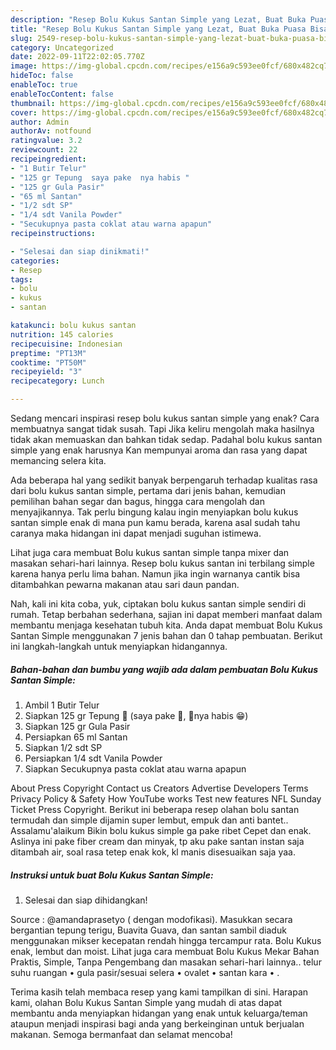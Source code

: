 ```yaml
---
description: "Resep Bolu Kukus Santan Simple yang Lezat, Buat Buka Puasa Bisa Manjain Lidah"
title: "Resep Bolu Kukus Santan Simple yang Lezat, Buat Buka Puasa Bisa Manjain Lidah"
slug: 2549-resep-bolu-kukus-santan-simple-yang-lezat-buat-buka-puasa-bisa-manjain-lidah
category: Uncategorized
date: 2022-09-11T22:02:05.770Z
image: https://img-global.cpcdn.com/recipes/e156a9c593ee0fcf/680x482cq70/bolu-kukus-santan-simple-foto-resep-utama.jpg
hideToc: false
enableToc: true
enableTocContent: false
thumbnail: https://img-global.cpcdn.com/recipes/e156a9c593ee0fcf/680x482cq70/bolu-kukus-santan-simple-foto-resep-utama.jpg
cover: https://img-global.cpcdn.com/recipes/e156a9c593ee0fcf/680x482cq70/bolu-kukus-santan-simple-foto-resep-utama.jpg
author: Admin
authorAv: notfound
ratingvalue: 3.2
reviewcount: 22
recipeingredient:
- "1 Butir Telur"
- "125 gr Tepung  saya pake  nya habis "
- "125 gr Gula Pasir"
- "65 ml Santan"
- "1/2 sdt SP"
- "1/4 sdt Vanila Powder"
- "Secukupnya pasta coklat atau warna apapun"
recipeinstructions:

- "Selesai dan siap dinikmati!"
categories:
- Resep
tags:
- bolu
- kukus
- santan

katakunci: bolu kukus santan 
nutrition: 145 calories
recipecuisine: Indonesian
preptime: "PT13M"
cooktime: "PT50M"
recipeyield: "3"
recipecategory: Lunch

---
```



Sedang mencari inspirasi resep bolu kukus santan simple yang enak? Cara membuatnya sangat tidak susah. Tapi Jika keliru mengolah maka hasilnya tidak akan memuaskan dan bahkan tidak sedap. Padahal bolu kukus santan simple yang enak harusnya Kan mempunyai aroma dan rasa yang dapat memancing selera kita.


Ada beberapa hal yang sedikit banyak berpengaruh terhadap kualitas rasa dari bolu kukus santan simple, pertama dari jenis bahan, kemudian pemilihan bahan segar dan bagus, hingga cara mengolah dan menyajikannya. Tak perlu bingung kalau ingin menyiapkan bolu kukus santan simple enak di mana pun kamu berada, karena asal sudah tahu caranya maka hidangan ini dapat menjadi suguhan istimewa.

Lihat juga cara membuat Bolu kukus santan simple tanpa mixer dan masakan sehari-hari lainnya. Resep bolu kukus santan ini terbilang simple karena hanya perlu lima bahan. Namun jika ingin warnanya cantik bisa ditambahkan pewarna makanan atau sari daun pandan.


Nah, kali ini kita coba, yuk, ciptakan bolu kukus santan simple sendiri di rumah. Tetap berbahan sederhana, sajian ini dapat memberi manfaat dalam membantu menjaga kesehatan tubuh kita. Anda dapat membuat Bolu Kukus Santan Simple menggunakan 7 jenis bahan dan 0 tahap pembuatan. Berikut ini langkah-langkah untuk menyiapkan hidangannya.

<!--inarticleads1-->

##### Bahan-bahan dan bumbu yang wajib ada dalam pembuatan Bolu Kukus Santan Simple:

1. Ambil 1 Butir Telur
1. Siapkan 125 gr Tepung 🔺 (saya pake 🔑, 🔺nya habis 😁)
1. Siapkan 125 gr Gula Pasir
1. Persiapkan 65 ml Santan
1. Siapkan 1/2 sdt SP
1. Persiapkan 1/4 sdt Vanila Powder
1. Siapkan Secukupnya pasta coklat atau warna apapun


About Press Copyright Contact us Creators Advertise Developers Terms Privacy Policy &amp; Safety How YouTube works Test new features NFL Sunday Ticket Press Copyright. Berikut ini beberapa resep olahan bolu santan termudah dan simple dijamin super lembut, empuk dan anti bantet.. Assalamu&#39;alaikum Bikin bolu kukus simple ga pake ribet Cepet dan enak. Aslinya ini pake fiber cream dan minyak, tp aku pake santan instan saja ditambah air, soal rasa tetep enak kok, kl manis disesuaikan saja yaa. 

<!--inarticleads2-->

##### Instruksi untuk buat Bolu Kukus Santan Simple:


1. Selesai dan siap dihidangkan!

Source : @amandaprasetyo ( dengan modofikasi). Masukkan secara bergantian tepung terigu, Buavita Guava, dan santan sambil diaduk menggunakan mikser kecepatan rendah hingga tercampur rata. Bolu Kukus enak, lembut dan moist. Lihat juga cara membuat Bolu Kukus Mekar Bahan Praktis, Simple, Tanpa Pengembang dan masakan sehari-hari lainnya.. telur suhu ruangan • gula pasir/sesuai selera • ovalet • santan kara • . 

Terima kasih telah membaca resep yang kami tampilkan di sini. Harapan kami, olahan Bolu Kukus Santan Simple yang mudah di atas dapat membantu anda menyiapkan hidangan yang enak untuk keluarga/teman ataupun menjadi inspirasi bagi anda yang berkeinginan untuk berjualan makanan. Semoga bermanfaat dan selamat mencoba!
